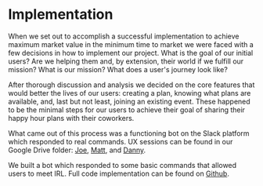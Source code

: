 # Implementation

When we set out to accomplish a successful implementation to achieve maximum
market value in the minimum time to market we were faced with a few decisions in
how to implement our project. What is the goal of our initial users? Are we
helping them and, by extension, their world if we fulfill our mission? What is
our mission? What does a user's journey look like?

After thorough discussion and analysis we decided on the core features that
would better the lives of our users: creating a plan, knowing what plans are
available, and, last but not least, joining an existing event. These happened to
be the minimal steps for our users to achieve their goal of sharing their happy
hour plans with their coworkers.

What came out of this process was a functioning bot on the Slack platform which
responded to real commands. UX sessions can be found in our Google Drive
folder: [Joe], [Matt], and [Danny].

We built a bot which responded to some basic commands that allowed users to meet
IRL. Full code implementation can be found on [Github].

[Joe]: https://drive.google.com/file/d/0B6d4i1nhOpwKX19TYWFGTmd2V2M/view?usp=sharing
[Matt]: https://drive.google.com/file/d/0B6d4i1nhOpwKbGVaMVlnYnY1ZWM/view?usp=sharing
[Danny]: https://drive.google.com/file/d/0B6d4i1nhOpwKUGc0V25lcFVhSjQ/view?usp=sharing
[Github]: https://github.com/ada-lunchbot/lunchbot
